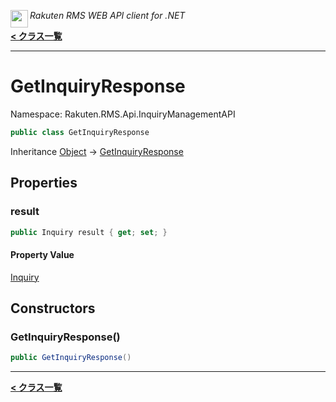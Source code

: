 <img align="left" style="height: 2em;" src="https://webservice.rakuten.co.jp/favicon.ico"><em>Rakuten RMS WEB API client for .NET</em>

[**< クラス一覧**](./)
- - -

# GetInquiryResponse

Namespace: Rakuten.RMS.Api.InquiryManagementAPI

```csharp
public class GetInquiryResponse
```

Inheritance [Object](https://docs.microsoft.com/en-us/dotnet/api/system.object) → [GetInquiryResponse](./rakuten.rms.api.inquirymanagementapi.getinquiryresponse)

## Properties

### <a id="properties-result"/>**result**

```csharp
public Inquiry result { get; set; }
```

#### Property Value

[Inquiry](./rakuten.rms.api.inquirymanagementapi.inquiry)<br>

## Constructors

### <a id="constructors-.ctor"/>**GetInquiryResponse()**

```csharp
public GetInquiryResponse()
```


- - -
[**< クラス一覧**](./)
